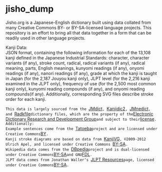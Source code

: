 # jisho_dump

Jisho.org is a Japanese-English dictionary built using data collated from many Creative Commons BY- or BY-SA-licensed language projects.  This repository is an effort to bring all that data together in a form that can be readily used in other language projects.  

Kanji Data:  
JSON format, containing the following information for each of the 13,108 kanji defined in the Japanese Industrial Standards: character, character variants (if any), stroke count, radical, radical variants (if any), radical meaning, parts, English meanings, kunyomi readings (if any), onyomi readings (if any), nanori readings (if any), grade at which the kanji is taught in Japan (for the 2,187 Jouyou kanji only), JLPT level (for the 2,216 kanji examined in the JLPT only), frequency of use (for the 2,500 most common kanji only), kunyomi reading compounds (if any), and onyomi reading compounds(if any).  Additionally, corresponding SVG files describe stroke order for each kanji.


`This data is largely sourced from the `[JMdict](http://www.edrdg.org/wiki/index.php/JMdict-EDICT_Dictionary_Project)`, `[Kanjidic2](http://www.edrdg.org/wiki/index.php/KANJIDIC_Project)`, `[JMnedict](http://www.edrdg.org/enamdict/enamdict_doc.html)`, and `[Radkfile](http://www.edrdg.org/krad/kradinf.html)` dictionary files, which are the property of the `[Electronic Dictionary Research and Development Group](http://www.edrdg.org/)` and subject to their `[license](http://www.edrdg.org/edrdg/licence.html)`.`  
`Additionally:`  
`Example sentences come from the `[Tatoeba](https://tatoeba.org/eng/)` project and are licensed under Creative Commons `[BY](https://creativecommons.org/licenses/by/2.0/legalcode)`.`  
`Kanji stroke diagrams are based on data from `[KanjiVG](http://kanjivg.tagaini.net/)`, ©2009-2012 Ulrich Apel, and licensed under Creative Commons `[BY-SA](https://creativecommons.org/licenses/by-sa/3.0/legalcode)`.`  
`Wikipedia data comes from the `[DBpedia](https://wiki.dbpedia.org/about)` project and is dual-licensed under Creative Commons `[BY-SA](https://creativecommons.org/licenses/by-sa/3.0/legalcode)` and GNU `[FDL](https://www.gnu.org/licenses/fdl-1.3.en.html)`.`  
`JLPT data comes from Jonathan Waller‘s `[JLPT Resources](http://www.tanos.co.uk/jlpt/)` page, licensed under Creative Commons `[BY-SA](https://creativecommons.org/licenses/by-sa/3.0/legalcode)`.` 
